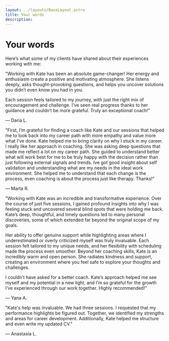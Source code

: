 ```yaml
---
layout: ../layouts/BaseLayout.astro
title: Your words
description:
---
```


# Your words
Here’s what some of my clients have shared about their experiences working with me:

"Working with Kate has been an absolute game-changer! Her energy and enthusiasm create a positive and motivating atmosphere. She listens deeply, asks thought-provoking questions, and helps you uncover solutions you didn’t even know you had in you.

Each session feels tailored to my journey, with just the right mix of encouragement and challenge. I’ve seen real progress thanks to her guidance and couldn’t be more grateful. Truly an exceptional coach!"

— Daria L.


"First, I’m grateful for finding a coach like Kate and our sessions that helped me to look back into my career path with more empathy and value more what I’ve done.
Kate helped me to bring clarity on why I stuck in my career. I really like her approach in coaching. She was asking deep questions that made me reflect a lot on my career path. She guided to understand better what will work best for me to be truly happy with the decision rather than just following external signals and trends. Ive got good insight about self validation and understanding what are my needs in the ideal work environment. She helped me to understand that each change is the process, even coaching is about the process just like therapy.
Thanks!"

— Marta R. 


"Working with Kate was an incredible and transformative experience. Over the course of just five sessions, I gained profound insights into why I was feeling stuck and uncovered several blind spots that were holding me back. Kate’s deep, thoughtful, and timely questions led to many personal discoveries, some of which extended far beyond the original scope of my goals.

Her ability to offer genuine support while highlighting areas where I underestimated or overly criticized myself was truly invaluable. Each session felt tailored to my unique needs, and her flexibility with scheduling made the process even smoother. Beyond her coaching skills, Kate is an incredibly warm and open person. She radiates kindness and support, creating an environment where you feel safe to explore your thoughts and challenges.

I couldn’t have asked for a better coach. Kate’s approach helped me see myself and my potential in a new light, and I’m so grateful for the growth I’ve experienced through our work together. Highly recommended!"

— Yana A.


"Kate's help was invaluable. We had three sessions. I requested that my performance highlights be figured out. Together, we identified my strengths and areas for career development. Additionally, Kate helped me structure and even write my updated CV."

— Anastasia L.
